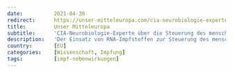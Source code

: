 ```yaml
---
date:          2021-04-30
redirect:      https://unser-mitteleuropa.com/cia-neurobiologie-experte-ueber-die-steuerung-des-menschlichen-gehirns-mittels-rna-impfstoffen/
title:         Unser Mitteleuropa
subtitle:      'CIA-Neurobiologie-Experte über die Steuerung des menschlichen Gehirns mittels RNA-Impfstoffen'
description:   'Der Einsatz von RNA-Impfstoffen zur Steuerung des menschlichen Gehirns, erklärt von einem CIA-Neurobiologie-Experten auf einer Konferenz an der Militärakademie West Point Der unabhängige Journalist Guy Boulianne hat gerade eine sehr wichtige Information über die Möglichkeit der Verwendung von RNA-Impfstoffen zur Manipulation unserer Gehirne ausgegraben. Diese Hypothese stammt nicht von einem cartoonhaften Verschwörungstheoretiker: Es war ein […]'
country:       [EU]
categories:    [Wissenschaft, Impfung]
tags:          [impf-nebenwirkungen]
---
```

